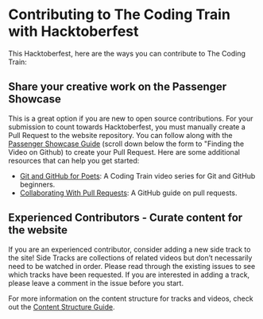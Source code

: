 # Contributing to The Coding Train with Hacktoberfest

This Hacktoberfest, here are the ways you can contribute to The Coding Train:

## Share your creative work on the Passenger Showcase

This is a great option if you are new to open source contributions. For your submission to count towards Hacktoberfest, you must manually create a Pull Request to the website repository. You can follow along with the [Passenger Showcase Guide](https://thecodingtrain.com/guides/passenger-showcase-guide) (scroll down below the form to "Finding the Video on Github) to create your Pull Request. Here are some additional resources that can help you get started:

- [Git and GitHub for Poets](https://www.youtube.com/playlist?list=PLRqwX-V7Uu6ZF9C0YMKuns9sLDzK6zoiV): A Coding Train video series for Git and GitHub beginners.
- [Collaborating With Pull Requests](https://docs.github.com/en/pull-requests/collaborating-with-pull-requests): A GitHub guide on pull requests.

## Experienced Contributors - Curate content for the website

If you are an experienced contributor, consider adding a new side track to the site! Side Tracks are collections of related videos but don’t necessarily need to be watched in order. Please read through the existing issues to see which tracks have been requested. If you are interested in adding a track, please leave a comment in the issue before you start.

 For more information on the content structure for tracks and videos, check out the [Content Structure Guide](https://github.com/CodingTrain/thecodingtrain.com/blob/main/CODE_OF_CONDUCT.md).



